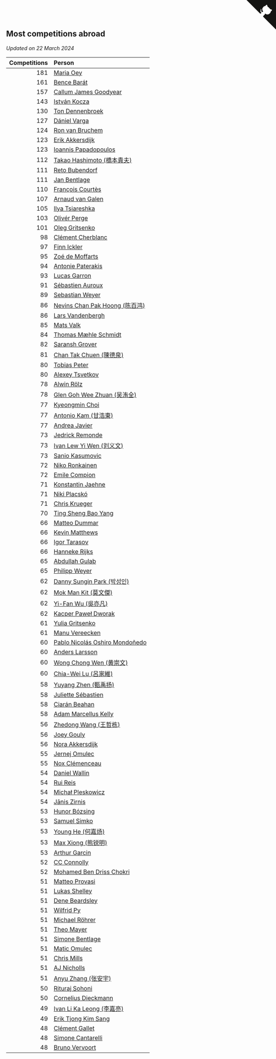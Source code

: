 ## Most competitions abroad

*Updated on 22 March 2024*

| Competitions | Person |
| ---: | :--- |
| 181 | [Maria Oey](https://www.worldcubeassociation.org/persons/2007OEYM01) |
| 161 | [Bence Barát](https://www.worldcubeassociation.org/persons/2008BARA01) |
| 157 | [Callum James Goodyear](https://www.worldcubeassociation.org/persons/2012GOOD02) |
| 143 | [István Kocza](https://www.worldcubeassociation.org/persons/2005KOCZ01) |
| 130 | [Ton Dennenbroek](https://www.worldcubeassociation.org/persons/2003DENN01) |
| 127 | [Dániel Varga](https://www.worldcubeassociation.org/persons/2008VARG01) |
| 124 | [Ron van Bruchem](https://www.worldcubeassociation.org/persons/2003BRUC01) |
| 123 | [Erik Akkersdijk](https://www.worldcubeassociation.org/persons/2005AKKE01) |
| 123 | [Ioannis Papadopoulos](https://www.worldcubeassociation.org/persons/2013PAPA01) |
| 112 | [Takao Hashimoto (橋本貴夫)](https://www.worldcubeassociation.org/persons/2007HASH01) |
| 111 | [Reto Bubendorf](https://www.worldcubeassociation.org/persons/2012BUBE01) |
| 111 | [Jan Bentlage](https://www.worldcubeassociation.org/persons/2010BENT01) |
| 110 | [François Courtès](https://www.worldcubeassociation.org/persons/2008COUR01) |
| 107 | [Arnaud van Galen](https://www.worldcubeassociation.org/persons/2006GALE01) |
| 105 | [Ilya Tsiareshka](https://www.worldcubeassociation.org/persons/2012TERE01) |
| 103 | [Olivér Perge](https://www.worldcubeassociation.org/persons/2007PERG01) |
| 101 | [Oleg Gritsenko](https://www.worldcubeassociation.org/persons/2011GRIT01) |
| 98 | [Clément Cherblanc](https://www.worldcubeassociation.org/persons/2014CHER05) |
| 97 | [Finn Ickler](https://www.worldcubeassociation.org/persons/2012ICKL01) |
| 95 | [Zoé de Moffarts](https://www.worldcubeassociation.org/persons/2010MOFF02) |
| 94 | [Antonie Paterakis](https://www.worldcubeassociation.org/persons/2012PATE01) |
| 93 | [Lucas Garron](https://www.worldcubeassociation.org/persons/2006GARR01) |
| 91 | [Sébastien Auroux](https://www.worldcubeassociation.org/persons/2008AURO01) |
| 89 | [Sebastian Weyer](https://www.worldcubeassociation.org/persons/2010WEYE02) |
| 86 | [Nevins Chan Pak Hoong (陈百鸿)](https://www.worldcubeassociation.org/persons/2010CHAN20) |
| 86 | [Lars Vandenbergh](https://www.worldcubeassociation.org/persons/2003VAND01) |
| 85 | [Mats Valk](https://www.worldcubeassociation.org/persons/2007VALK01) |
| 84 | [Thomas Mæhle Schmidt](https://www.worldcubeassociation.org/persons/2013SCHM02) |
| 82 | [Saransh Grover](https://www.worldcubeassociation.org/persons/2014GROV01) |
| 81 | [Chan Tak Chuen (陳德泉)](https://www.worldcubeassociation.org/persons/2007CHUE01) |
| 80 | [Tobias Peter](https://www.worldcubeassociation.org/persons/2014PETE03) |
| 80 | [Alexey Tsvetkov](https://www.worldcubeassociation.org/persons/2017TSVE02) |
| 78 | [Alwin Rölz](https://www.worldcubeassociation.org/persons/2016ROLZ01) |
| 78 | [Glen Goh Wee Zhuan (吴洧全)](https://www.worldcubeassociation.org/persons/2015ZHUA01) |
| 77 | [Kyeongmin Choi](https://www.worldcubeassociation.org/persons/2017CHOI07) |
| 77 | [Antonio Kam (甘浩東)](https://www.worldcubeassociation.org/persons/2017TUNG13) |
| 77 | [Andrea Javier](https://www.worldcubeassociation.org/persons/2010JAVI01) |
| 73 | [Jedrick Remonde](https://www.worldcubeassociation.org/persons/2008REMO01) |
| 73 | [Ivan Lew Yi Wen (刘义文)](https://www.worldcubeassociation.org/persons/2012WENI01) |
| 73 | [Sanio Kasumovic](https://www.worldcubeassociation.org/persons/2009KASU01) |
| 72 | [Niko Ronkainen](https://www.worldcubeassociation.org/persons/2010RONK01) |
| 72 | [Emile Compion](https://www.worldcubeassociation.org/persons/2007COMP01) |
| 71 | [Konstantin Jaehne](https://www.worldcubeassociation.org/persons/2015JAEH01) |
| 71 | [Niki Placskó](https://www.worldcubeassociation.org/persons/2008PLAC01) |
| 71 | [Chris Krueger](https://www.worldcubeassociation.org/persons/2006KRUE01) |
| 70 | [Ting Sheng Bao Yang](https://www.worldcubeassociation.org/persons/2008BAOY01) |
| 66 | [Matteo Dummar](https://www.worldcubeassociation.org/persons/2017DUMM01) |
| 66 | [Kevin Matthews](https://www.worldcubeassociation.org/persons/2010MATT02) |
| 66 | [Igor Tarasov](https://www.worldcubeassociation.org/persons/2016TARA04) |
| 66 | [Hanneke Rijks](https://www.worldcubeassociation.org/persons/2008RIJK01) |
| 65 | [Abdullah Gulab](https://www.worldcubeassociation.org/persons/2014GULA02) |
| 65 | [Philipp Weyer](https://www.worldcubeassociation.org/persons/2010WEYE01) |
| 62 | [Danny Sungin Park (박성인)](https://www.worldcubeassociation.org/persons/2015PARK13) |
| 62 | [Mok Man Kit (莫文傑)](https://www.worldcubeassociation.org/persons/2009KITM01) |
| 62 | [Yi-Fan Wu (吳亦凡)](https://www.worldcubeassociation.org/persons/2010WUIF01) |
| 62 | [Kacper Paweł Dworak](https://www.worldcubeassociation.org/persons/2020DWOR01) |
| 61 | [Yulia Gritsenko](https://www.worldcubeassociation.org/persons/2012SIDO01) |
| 61 | [Manu Vereecken](https://www.worldcubeassociation.org/persons/2010VERE01) |
| 60 | [Pablo Nicolás Oshiro Mondoñedo](https://www.worldcubeassociation.org/persons/2010MOND01) |
| 60 | [Anders Larsson](https://www.worldcubeassociation.org/persons/2003LARS01) |
| 60 | [Wong Chong Wen (黄崇文)](https://www.worldcubeassociation.org/persons/2014WENW01) |
| 60 | [Chia-Wei Lu (呂家維)](https://www.worldcubeassociation.org/persons/2007LUCH01) |
| 58 | [Yuyang Zhen (甄禹扬)](https://www.worldcubeassociation.org/persons/2013ZHEN11) |
| 58 | [Juliette Sébastien](https://www.worldcubeassociation.org/persons/2014SEBA01) |
| 58 | [Ciarán Beahan](https://www.worldcubeassociation.org/persons/2012BEAH01) |
| 58 | [Adam Marcellus Kelly](https://www.worldcubeassociation.org/persons/2016KELL10) |
| 56 | [Zhedong Wang (王哲栋)](https://www.worldcubeassociation.org/persons/2015WANG83) |
| 56 | [Joey Gouly](https://www.worldcubeassociation.org/persons/2007GOUL01) |
| 56 | [Nora Akkersdijk](https://www.worldcubeassociation.org/persons/2009CHRI03) |
| 55 | [Jernej Omulec](https://www.worldcubeassociation.org/persons/2010OMUL01) |
| 55 | [Nox Clémenceau](https://www.worldcubeassociation.org/persons/2015CLEM03) |
| 54 | [Daniel Wallin](https://www.worldcubeassociation.org/persons/2013WALL03) |
| 54 | [Rui Reis](https://www.worldcubeassociation.org/persons/2015REIS02) |
| 54 | [Michał Pleskowicz](https://www.worldcubeassociation.org/persons/2009PLES01) |
| 54 | [Jānis Zirnis](https://www.worldcubeassociation.org/persons/2013ZIRN01) |
| 53 | [Hunor Bózsing](https://www.worldcubeassociation.org/persons/2009BOZS01) |
| 53 | [Samuel Simko](https://www.worldcubeassociation.org/persons/2016SIMK01) |
| 53 | [Young He (何嘉炀)](https://www.worldcubeassociation.org/persons/2014HEYO01) |
| 53 | [Max Xiong (熊锐明)](https://www.worldcubeassociation.org/persons/2015XION03) |
| 53 | [Arthur Garcin](https://www.worldcubeassociation.org/persons/2014GARC27) |
| 52 | [CC Connolly](https://www.worldcubeassociation.org/persons/2017CONN04) |
| 52 | [Mohamed Ben Driss Chokri](https://www.worldcubeassociation.org/persons/2015CHOK01) |
| 51 | [Matteo Provasi](https://www.worldcubeassociation.org/persons/2009PROV01) |
| 51 | [Lukas Shelley](https://www.worldcubeassociation.org/persons/2016SHEL03) |
| 51 | [Dene Beardsley](https://www.worldcubeassociation.org/persons/2009BEAR01) |
| 51 | [Wilfrid Py](https://www.worldcubeassociation.org/persons/2016PYWI01) |
| 51 | [Michael Röhrer](https://www.worldcubeassociation.org/persons/2009ROHR01) |
| 51 | [Theo Mayer](https://www.worldcubeassociation.org/persons/2012MAYE01) |
| 51 | [Simone Bentlage](https://www.worldcubeassociation.org/persons/2014OHLE01) |
| 51 | [Matic Omulec](https://www.worldcubeassociation.org/persons/2010OMUL02) |
| 51 | [Chris Mills](https://www.worldcubeassociation.org/persons/2014MILL04) |
| 51 | [AJ Nicholls](https://www.worldcubeassociation.org/persons/2015NICH04) |
| 51 | [Anyu Zhang (张安宇)](https://www.worldcubeassociation.org/persons/2012ZHAN08) |
| 50 | [Rituraj Sohoni](https://www.worldcubeassociation.org/persons/2012SOHO01) |
| 50 | [Cornelius Dieckmann](https://www.worldcubeassociation.org/persons/2009DIEC01) |
| 49 | [Ivan Li Ka Leong (李嘉亮)](https://www.worldcubeassociation.org/persons/2015LEON02) |
| 49 | [Erik Tjong Kim Sang](https://www.worldcubeassociation.org/persons/2018SANG01) |
| 48 | [Clément Gallet](https://www.worldcubeassociation.org/persons/2004GALL02) |
| 48 | [Simone Cantarelli](https://www.worldcubeassociation.org/persons/2012CANT02) |
| 48 | [Bruno Vervoort](https://www.worldcubeassociation.org/persons/2011VERV01) |


<a href="https://github.com/jonatanklosko/wca_statistics" class="github-corner" aria-label="View source on Github"><svg width="80" height="80" viewBox="0 0 250 250" style="fill:#151513; color:#fff; position: absolute; top: 0; border: 0; right: 0;" aria-hidden="true"><path d="M0,0 L115,115 L130,115 L142,142 L250,250 L250,0 Z"></path><path d="M128.3,109.0 C113.8,99.7 119.0,89.6 119.0,89.6 C122.0,82.7 120.5,78.6 120.5,78.6 C119.2,72.0 123.4,76.3 123.4,76.3 C127.3,80.9 125.5,87.3 125.5,87.3 C122.9,97.6 130.6,101.9 134.4,103.2" fill="currentColor" style="transform-origin: 130px 106px;" class="octo-arm"></path><path d="M115.0,115.0 C114.9,115.1 118.7,116.5 119.8,115.4 L133.7,101.6 C136.9,99.2 139.9,98.4 142.2,98.6 C133.8,88.0 127.5,74.4 143.8,58.0 C148.5,53.4 154.0,51.2 159.7,51.0 C160.3,49.4 163.2,43.6 171.4,40.1 C171.4,40.1 176.1,42.5 178.8,56.2 C183.1,58.6 187.2,61.8 190.9,65.4 C194.5,69.0 197.7,73.2 200.1,77.6 C213.8,80.2 216.3,84.9 216.3,84.9 C212.7,93.1 206.9,96.0 205.4,96.6 C205.1,102.4 203.0,107.8 198.3,112.5 C181.9,128.9 168.3,122.5 157.7,114.1 C157.9,116.9 156.7,120.9 152.7,124.9 L141.0,136.5 C139.8,137.7 141.6,141.9 141.8,141.8 Z" fill="currentColor" class="octo-body"></path></svg></a><style>.github-corner:hover .octo-arm{animation:octocat-wave 560ms ease-in-out}@keyframes octocat-wave{0%,100%{transform:rotate(0)}20%,60%{transform:rotate(-25deg)}40%,80%{transform:rotate(10deg)}}@media (max-width:500px){.github-corner:hover .octo-arm{animation:none}.github-corner .octo-arm{animation:octocat-wave 560ms ease-in-out}}</style>
